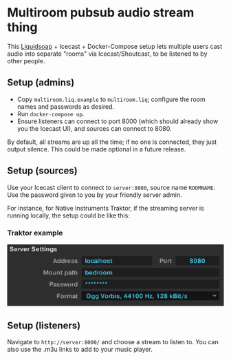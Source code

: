 Multiroom pubsub audio stream thing
===================================

This [Liquidsoap](https://github.com/savonet/liquidsoap) + Icecast + Docker-Compose setup lets multiple users cast audio into separate "rooms" via Icecast/Shoutcast, to be listened to by other people.

Setup (admins)
--------------

* Copy `multiroom.liq.example` to `multiroom.liq`; configure the room names and passwords as desired.
* Run `docker-compose up`.
* Ensure listeners can connect to port 8000 (which should already show you the Icecast UI), and sources can connect to 8080.

By default, all streams are up all the time; if no one is connected, they just output silence. This could be made optional in a future release.

Setup (sources)
---------------

Use your Icecast client to connect to `server:8080`, source name `ROOMNAME`. Use the password given to you by your friendly server admin.

For instance, for Native Instruments Traktor, if the streaming server is running locally, the setup could be like this:

### Traktor example

![](traktor.png)

Setup (listeners)
-----------------

Navigate to `http://server:8000/` and choose a stream to listen to. You can also use the .m3u links to add to your music player.